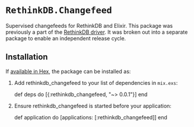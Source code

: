 # `RethinkDB.Changefeed`

Supervised changefeeds for RethinkDB and Elixir. This package was previously a part of the
[RethinkDB driver](https://github.com/hamiltop/rethinkdb_changefeed). It was broken out
into a separate package to enable an independent release cycle.

## Installation

If [available in Hex](https://hex.pm/docs/publish), the package can be installed as:

  1. Add rethinkdb_changefeed to your list of dependencies in `mix.exs`:

        def deps do
          [{:rethinkdb_changefeed, "~> 0.0.1"}]
        end

  2. Ensure rethinkdb_changefeed is started before your application:

        def application do
          [applications: [:rethinkdb_changefeed]]
        end

